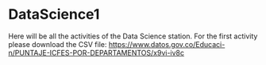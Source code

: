 # DataScience1
Here will be all the activities of the Data Science station.
For the first activity please download the CSV file: https://www.datos.gov.co/Educaci-n/PUNTAJE-ICFES-POR-DEPARTAMENTOS/x9vi-iv8c 